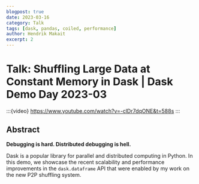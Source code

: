 ```yaml
---
blogpost: true
date: 2023-03-16
category: Talk
tags: [dask, pandas, coiled, performance]
author: Hendrik Makait
excerpt: 2
---
```

# Talk: Shuffling Large Data at Constant Memory in Dask | Dask Demo Day 2023-03

:::{video} https://www.youtube.com/watch?v=-clDr7dqONE&t=588s
:::

## Abstract

**Debugging is hard. Distributed debugging is hell.**

Dask is a popular library for parallel and distributed computing in Python.
In this demo, we showcase the recent scalability and performance improvements in the `dask.dataframe` API that were enabled by my work on the new P2P shuffling system.
